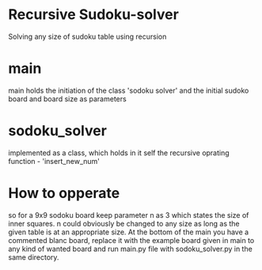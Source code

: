 # Recursive Sudoku-solver
Solving any size of sudoku table using recursion
# main 
main holds the initiation of the class 'sodoku solver' and the initial sudoko board and board size as parameters
# sodoku_solver 
implemented as a class, which holds in it self the recursive oprating function - 'insert_new_num'
# How to opperate
so for a 9x9 sodoku board keep parameter n as 3 which states the size of inner squares. n could obviously be changed to any size as long as the given table is at an appropriate size. At the bottom of the main you have a commented blanc board, replace it with the example board given in main to any kind of wanted board and run main.py file with sodoku_solver.py in the same directory.
